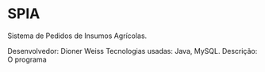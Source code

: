 # SPIA
Sistema de Pedidos de Insumos Agrícolas.


Desenvolvedor: Dioner Weiss
Tecnologias usadas: Java, MySQL.
Descrição: O programa 
